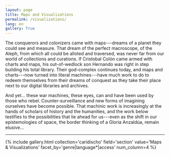 ```yaml
---
layout: page
title: Maps and Visualizations
permalink: /visualizations/
lang: en
gallery: True
---
```


The conquerors and colonizers came with maps---dreams of a planet they could see and measure. That dream of the perfect macroscope, of the Aleph, from which all could be alloted and traversed, was never far from our world of collections and curations. If Cristobal Colón came armed with charts and maps, his out-of-wedlock son Hernando was right in step building his total library. Their god-complex continues today, and maps and charts---now turned into literal machines---have much work to do to redeem themselves from their dreams of conquest as they take their place next to our digital libraries and archives.

And yet... these war machines, these eyes, can and have been used by those who rebel. Counter-surveillance and new forms of imagining ourselves have become possible. That machinic work is increasingly at the hands of scholars of history and the humanities, and the work below testifies to the possibilities that lie ahead for us---even as the shift in our epistemologies of space, the border thinking of a Gloria Anzaldúa, remain elusive...

---

{% include gallery.html collection='caridischo' field='section' value='Maps & Visualizations' facet_by='genre|language*|access' num_column=4 %}
